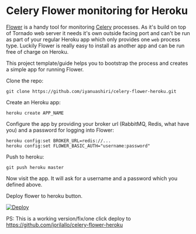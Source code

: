 # Celery Flower monitoring for Heroku

[Flower](https://github.com/mher/flower/) is a handy tool for monitoring [Celery](http://www.celeryproject.org/) processes. 
As it's build on top of Tornado web server it needs it's own outside facing port and can't be run as part of your regular 
Heroku app which only provides one ```web``` process type. Luckily Flower is really easy to install as another app and 
can be run free of charge on Heroku.

This project template/guide helps you to bootstrap the process and creates a simple app for running Flower.

Clone the repo:

    git clone https://github.com/iyanuashiri/celery-flower-heroku.git

Create an Heroku app:

    heroku create APP_NAME

Configure the app by providing your broker url (RabbitMQ, Redis, what have you) and a password for logging into Flower:

    heroku config:set BROKER_URL=redis://...
    heroku config:set FLOWER_BASIC_AUTH="username:password"

Push to heroku:

    git push heroku master

Now visit the app. It will ask for a username and a password which you defined above.


Deploy flower to heroku button.

[![Deploy](https://www.herokucdn.com/deploy/button.png)](https://heroku.com/deploy)



PS: This is a working version/fix/one click deploy to https://github.com/jorilallo/celery-flower-heroku
